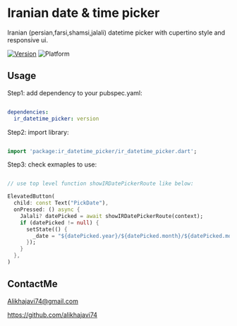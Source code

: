 # Iranian date & time picker

Iranian (persian,farsi,shamsi,jalali) datetime picker with cupertino style and responsive ui.


[![Version](https://img.shields.io/pub/v/ir_datetime_picker?color=007AFF)](https://pub.dev/packages/ir_datetime_picker)
![Platform](https://img.shields.io/badge/platform-android%20%7C%20ios-brightgreen)


## Usage

Step1: add dependency to your pubspec.yaml:

```yaml

dependencies:
  ir_datetime_picker: version

```

Step2: import library:

```dart

import 'package:ir_datetime_picker/ir_datetime_picker.dart';

```

Step3: check exmaples to use:

```dart

// use top level function showIRDatePickerRoute like below:

ElevatedButton(
  child: const Text("PickDate"),
  onPressed: () async {
    Jalali? datePicked = await showIRDatePickerRoute(context);
    if (datePicked != null) {
      setState(() {
        _date = "${datePicked.year}/${datePicked.month}/${datePicked.month}";
      });
    }
  },
)

```

## ContactMe

Alikhajavi74@gmail.com

https://github.com/alikhajavi74